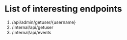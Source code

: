 # List of interesting endpoints

1. /api/admin/getuser/{username}
2. /internal/api/getuser
3. /internal/api/events
